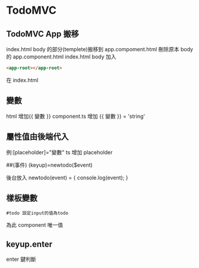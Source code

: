 # TodoMVC

## TodoMVC App 搬移

index.html body 的部分(templete)搬移到 app.compoment.html
刪除原本 body 的 app.component.html
index.html body 加入

```html
<app-root></app-root>
```

在 index.html

## 變數

html 增加{{ 變數 }}
component.ts 增加 {{ 變數 }} = 'string'

## 屬性值由後端代入

例:[placeholder]="變數"
ts 增加 placeholder

##(事件)
(keyup)=newtodo(\$event)

後台放入
newtodo(event) = {
console.log(event);
}

## 樣板變數

```
#todo 設定input的值為todo
```

為此 component 唯一值

## keyup.enter

enter 鍵判斷
